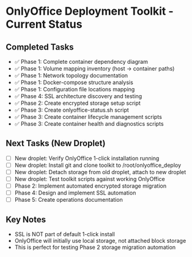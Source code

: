 # OnlyOffice Deployment Toolkit - Current Status

  ## Completed Tasks
  - ✅ Phase 1: Complete container dependency diagram
  - ✅ Phase 1: Volume mapping inventory (host → container paths)
  - ✅ Phase 1: Network topology documentation
  - ✅ Phase 1: Docker-compose structure analysis
  - ✅ Phase 1: Configuration file locations mapping
  - ✅ Phase 4: SSL architecture discovery and testing
  - ✅ Phase 2: Create encrypted storage setup script
  - ✅ Phase 3: Create onlyoffice-status.sh script
  - ✅ Phase 3: Create container lifecycle management scripts
  - ✅ Phase 3: Create container health and diagnostics scripts

  ## Next Tasks (New Droplet)
  - [ ] New droplet: Verify OnlyOffice 1-click installation running
  - [ ] New droplet: Install git and clone toolkit to /root/onlyoffice_deploy
  - [ ] New droplet: Detach storage from old droplet, attach to new droplet
  - [ ] New droplet: Test toolkit scripts against working OnlyOffice
  - [ ] Phase 2: Implement automated encrypted storage migration
  - [ ] Phase 4: Design and implement SSL automation
  - [ ] Phase 5: Create operations documentation

  ## Key Notes
  - SSL is NOT part of default 1-click install
  - OnlyOffice will initially use local storage, not attached block storage
  - This is perfect for testing Phase 2 storage migration automation

